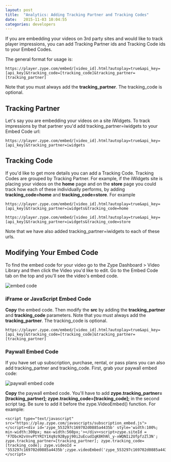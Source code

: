 ```yaml
---
layout: post
title:  "Analytics: Adding Tracking Partner and Tracking Codes"
date:   2015-11-03 10:04:55
categories: developers
---
```


If you are embedding your videos on 3rd party sites and would like to track player impressions, you can add Tracking Partner ids and Tracking Code ids to your Embed Codes.

The general format for usage is:

```
https://player.zype.com/embed/[video_id].html?autoplay=true&api_key=[api_key]&tracking_code=[tracking_code]&tracking_partner=[tracking_partner]
```

Note that you must always add the <b>tracking_partner</b>. The tracking_code is optional.


## Tracking Partner ##

Let's say you are embedding your videos on a site iWidgets. To track impressions by that partner you'd add tracking_partner=iwidgets to your Embed Code url:

```
https://player.zype.com/embed/[video_id].html?autoplay=true&api_key=[api_key]&tracking_partner=iwidgets
```

## Tracking Code ##

If you'd like to get more details you can add a Tracking Code. Tracking Codes are grouped by Tracking Partner. For example, if the iWidgets site is placing your videos on the <b>home</b> page and on the <b>store</b> page you could track how each of these individually performs, by adding <b>tracking_code=home</b> and <b>tracking_code=store</b>. For example

```
https://player.zype.com/embed/[video_id].html?autoplay=true&api_key=[api_key]&tracking_partner=iwidgets&tracking_code=home
```

```
https://player.zype.com/embed/[video_id].html?autoplay=true&api_key=[api_key]&tracking_partner=iwidgets&tracking_code=store
```

Note that we have also added tracking_partner=iwidgets to each of these urls.

## Modifying Your Embed Code ##

To find the embed code for your video go to the Zype Dashboard > Video Library and then click the Video you'd like to edit. Go to the Embed Code tab on the top and you'll see the video's embed code.

![embed code]({{site.url}}assets/tracking_partner/embed.png)

### iFrame or JavaScript Embed Code ###

<b>Copy</b> the embed code. Then modify the <b>src</b> by adding the <b>tracking_partner</b> and <b>tracking_code</b> parameters. Note that you must always add the <b>tracking_partner</b>. The tracking_code is optional.

```
https://player.zype.com/embed/[video_id].html?autoplay=true&api_key=[api_key]&tracking_code=[tracking_code]&tracking_partner=[tracking_partner]
```

### Paywall Embed Code ###

If you have set up subscription, purchase, rental, or pass plans you can also add tracking_partner and tracking_code. First, grab your paywall embed code:

![paywall embed code]({{site.url}}assets/tracking_partner/paywall_embed.png)

<b>Copy</b> the paywall embed code. You'll have to add <b>zype.tracking_partner=[tracking_partner]; zype.tracking_code=[tracking_code];</b> in the second script tag. Be sure to add it before the zype.VideoEmbed() function. For example:

```
<script type="text/javascript" src="https://play.zype.com/javascripts/subscription_embed.js"></script><div id='zype_553297c169702d0885a4435b' style='width:100%; min-width:300px; max-width:560px;'></div><script>zype.siteId = 'F7DbcH2vVnvPtYRIY1Xq9z92Bypj90i2uEcudIqK8KhNl_y-xWQNIi2UfpfzZl3N'; zype.tracking_partner=[tracking_partner]; zype.tracking_code=[tracking_code]; zype.videoId = '553297c169702d0885a4435b';zype.videoEmbed('zype_553297c169702d0885a4435b');</script>
```